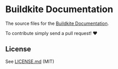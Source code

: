 # Buildkite Documentation

The source files for the [Buildkite Documentation](https://buildkite.com/docs).

To contribute simply send a pull request! :heart:

## License

See [LICENSE.md](LICENSE.md) (MIT)

